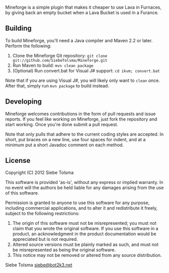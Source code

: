 Mineforge is a simple plugin that makes it cheaper to use Lava in Furnaces, by
giving back an empty bucket when a Lava Bucket is used in a Furance.

## Building

To build Mineforge, you'll need a Java compiler and Maven 2.2 or later. Perform
the following:

1. Clone the Mineforge Git repository:
   `git clone git://github.com/SiebeTolsma/Mineforge.git`
2. Run Maven to build:
   `mvn clean package`
3. (Optional) Run convert.bat for Visual J# support:
   `cd ikvm; convert.bat`

Note that if you are using Visual J#, you will likely only want to `clean` once.
After that, simply run `mvn package` to build instead.

## Developing

Mineforge welcomes contributions in the form of pull requests and issue reports. 
If you feel like working on Mineforge, just fork the repository and start working. 
Once you're done submit a pull request.

Note that only pulls that adhere to the current coding styles are accepted. In 
short, put braces on a new line, use four spaces for indent, and at a minimum 
put a short Javadoc comment on each method.

## License

Copyright (C) 2012 Siebe Tolsma

This software is provided 'as-is', without any express or implied
warranty. In no event will the authors be held liable for any damages
arising from the use of this software.

Permission is granted to anyone to use this software for any purpose,
including commercial applications, and to alter it and redistribute it
freely, subject to the following restrictions:

1. The origin of this software must not be misrepresented; you must not
   claim that you wrote the original software. If you use this software
   in a product, an acknowledgment in the product documentation would be
   appreciated but is not required.
2. Altered source versions must be plainly marked as such, and must not be
   misrepresented as being the original software.
3. This notice may not be removed or altered from any source distribution.

Siebe Tolsma
siebe@bot2k3.net